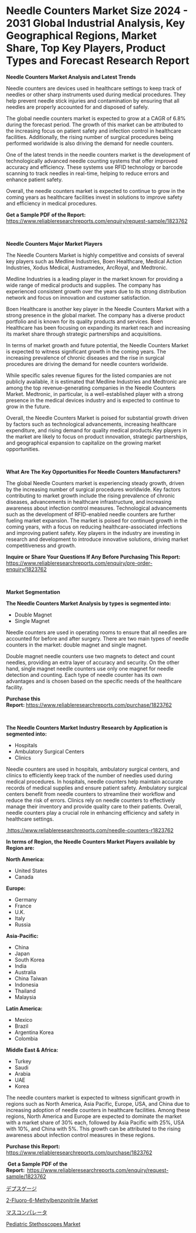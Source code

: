 <p><h1>Needle Counters Market Size 2024 - 2031 Global Industrial Analysis, Key Geographical Regions, Market Share, Top Key Players, Product Types and Forecast Research Report</h1></p><p><strong>Needle Counters Market Analysis and Latest Trends</strong></p>
<p><p>Needle counters are devices used in healthcare settings to keep track of needles or other sharp instruments used during medical procedures. They help prevent needle stick injuries and contamination by ensuring that all needles are properly accounted for and disposed of safely.</p><p>The global needle counters market is expected to grow at a CAGR of 6.8% during the forecast period. The growth of this market can be attributed to the increasing focus on patient safety and infection control in healthcare facilities. Additionally, the rising number of surgical procedures being performed worldwide is also driving the demand for needle counters.</p><p>One of the latest trends in the needle counters market is the development of technologically advanced needle counting systems that offer improved accuracy and efficiency. These systems use RFID technology or barcode scanning to track needles in real-time, helping to reduce errors and enhance patient safety.</p><p>Overall, the needle counters market is expected to continue to grow in the coming years as healthcare facilities invest in solutions to improve safety and efficiency in medical procedures.</p></p>
<p><strong>Get a Sample PDF of the Report:&nbsp;</strong> <a href="https://www.reliableresearchreports.com/enquiry/request-sample/1823762">https://www.reliableresearchreports.com/enquiry/request-sample/1823762</a></p>
<p>&nbsp;</p>
<p><strong>Needle Counters Major Market Players</strong></p>
<p><p>The Needle Counters Market is highly competitive and consists of several key players such as Medline Industries, Boen Healthcare, Medical Action Industries, Xodus Medical, Austramedex, ArcRoyal, and Medtronic. </p><p>Medline Industries is a leading player in the market known for providing a wide range of medical products and supplies. The company has experienced consistent growth over the years due to its strong distribution network and focus on innovation and customer satisfaction. </p><p>Boen Healthcare is another key player in the Needle Counters Market with a strong presence in the global market. The company has a diverse product portfolio and is known for its quality products and services. Boen Healthcare has been focusing on expanding its market reach and increasing its market share through strategic partnerships and acquisitions. </p><p>In terms of market growth and future potential, the Needle Counters Market is expected to witness significant growth in the coming years. The increasing prevalence of chronic diseases and the rise in surgical procedures are driving the demand for needle counters worldwide. </p><p>While specific sales revenue figures for the listed companies are not publicly available, it is estimated that Medline Industries and Medtronic are among the top revenue-generating companies in the Needle Counters Market. Medtronic, in particular, is a well-established player with a strong presence in the medical devices industry and is expected to continue to grow in the future. </p><p>Overall, the Needle Counters Market is poised for substantial growth driven by factors such as technological advancements, increasing healthcare expenditure, and rising demand for quality medical products.Key players in the market are likely to focus on product innovation, strategic partnerships, and geographical expansion to capitalize on the growing market opportunities.</p></p>
<p>&nbsp;</p>
<p><strong>What Are The Key Opportunities For Needle Counters Manufacturers?</strong></p>
<p><p>The global Needle Counters market is experiencing steady growth, driven by the increasing number of surgical procedures worldwide. Key factors contributing to market growth include the rising prevalence of chronic diseases, advancements in healthcare infrastructure, and increasing awareness about infection control measures. Technological advancements such as the development of RFID-enabled needle counters are further fueling market expansion. The market is poised for continued growth in the coming years, with a focus on reducing healthcare-associated infections and improving patient safety. Key players in the industry are investing in research and development to introduce innovative solutions, driving market competitiveness and growth.</p></p>
<p><strong>Inquire or Share Your Questions If Any Before Purchasing This Report:</strong> <a href="https://www.reliableresearchreports.com/enquiry/pre-order-enquiry/1823762">https://www.reliableresearchreports.com/enquiry/pre-order-enquiry/1823762</a></p>
<p>&nbsp;</p>
<p><strong>Market Segmentation</strong></p>
<p><strong>The Needle Counters Market Analysis by types is segmented into:</strong></p>
<p><ul><li>Double Magnet</li><li>Single Magnet</li></ul></p>
<p><p>Needle counters are used in operating rooms to ensure that all needles are accounted for before and after surgery. There are two main types of needle counters in the market: double magnet and single magnet. </p><p>Double magnet needle counters use two magnets to detect and count needles, providing an extra layer of accuracy and security. On the other hand, single magnet needle counters use only one magnet for needle detection and counting. Each type of needle counter has its own advantages and is chosen based on the specific needs of the healthcare facility.</p></p>
<p><strong>Purchase this Report:&nbsp;</strong><a href="https://www.reliableresearchreports.com/purchase/1823762">https://www.reliableresearchreports.com/purchase/1823762</a></p>
<p>&nbsp;</p>
<p><strong>The Needle Counters Market Industry Research by Application is segmented into:</strong></p>
<p><ul><li>Hospitals</li><li>Ambulatory Surgical Centers</li><li>Clinics</li></ul></p>
<p><p>Needle counters are used in hospitals, ambulatory surgical centers, and clinics to efficiently keep track of the number of needles used during medical procedures. In hospitals, needle counters help maintain accurate records of medical supplies and ensure patient safety. Ambulatory surgical centers benefit from needle counters to streamline their workflow and reduce the risk of errors. Clinics rely on needle counters to effectively manage their inventory and provide quality care to their patients. Overall, needle counters play a crucial role in enhancing efficiency and safety in healthcare settings.</p></p>
<p><a href="https://www.reliableresearchreports.com/needle-counters-r1823762">&nbsp;https://www.reliableresearchreports.com/needle-counters-r1823762</a></p>
<p><strong>In terms of Region, the Needle Counters Market Players available by Region are:</strong></p>
<p>
    <p> <strong> North America: </strong>
        <ul>
            <li>United States</li>
            <li>Canada</li>
        </ul>
        </p> 
    <p> <strong> Europe: </strong>
        <ul>
            <li>Germany</li>
            <li>France</li>
            <li>U.K.</li>
            <li>Italy</li>
            <li>Russia</li>
        </ul>
        </p> 
    <p> <strong> Asia-Pacific: </strong>
        <ul>
            <li>China</li>
            <li>Japan</li>
            <li>South Korea</li>
            <li>India</li>
            <li>Australia</li>
            <li>China Taiwan</li>
            <li>Indonesia</li>
            <li>Thailand</li>
            <li>Malaysia</li>
        </ul>
        </p> 
    <p> <strong> Latin America: </strong>
        <ul>
            <li>Mexico</li>
            <li>Brazil</li>
            <li>Argentina Korea</li>
            <li>Colombia</li>
        </ul>
        </p> 
    <p> <strong> Middle East & Africa: </strong>
        <ul>
            <li>Turkey</li>
            <li>Saudi</li>
            <li>Arabia</li>
            <li>UAE</li>
            <li>Korea</li>
        </ul>
    </p>
    </p>
<p><p>The needle counters market is expected to witness significant growth in regions such as North America, Asia Pacific, Europe, USA, and China due to increasing adoption of needle counters in healthcare facilities. Among these regions, North America and Europe are expected to dominate the market with a market share of 30% each, followed by Asia Pacific with 25%, USA with 10%, and China with 5%. This growth can be attributed to the rising awareness about infection control measures in these regions.</p></p>
<p><strong>Purchase this Report: </strong><a href="https://www.reliableresearchreports.com/purchase/1823762">https://www.reliableresearchreports.com/purchase/1823762</a></p>
<p>&nbsp;<strong>Get a Sample PDF of the Report:&nbsp;&nbsp;</strong><a href="https://www.reliableresearchreports.com/enquiry/request-sample/1823762">https://www.reliableresearchreports.com/enquiry/request-sample/1823762</a></p>
<p><strong></strong></p>
<p><p><a href="https://github.com/ddwcuskozol07187/Market-Research-Report-List-1/blob/main/946926147592.md">デプスゲージ</a></p><p><a href="https://issuu.com/reportprime-2/docs/2-fluoro-6-methylbenzonitrile-market-size-2030.ppt">2-Fluoro-6-Methylbenzonitrile Market</a></p><p><a href="https://github.com/marbadji/Market-Research-Report-List-1/blob/main/431031047593.md">マスコンパレータ</a></p><p><a href="https://github.com/sofayahoo2023/Market-Research-Report-List-4/blob/main/pediatric-stethoscopes-market.md">Pediatric Stethoscopes Market</a></p></p>